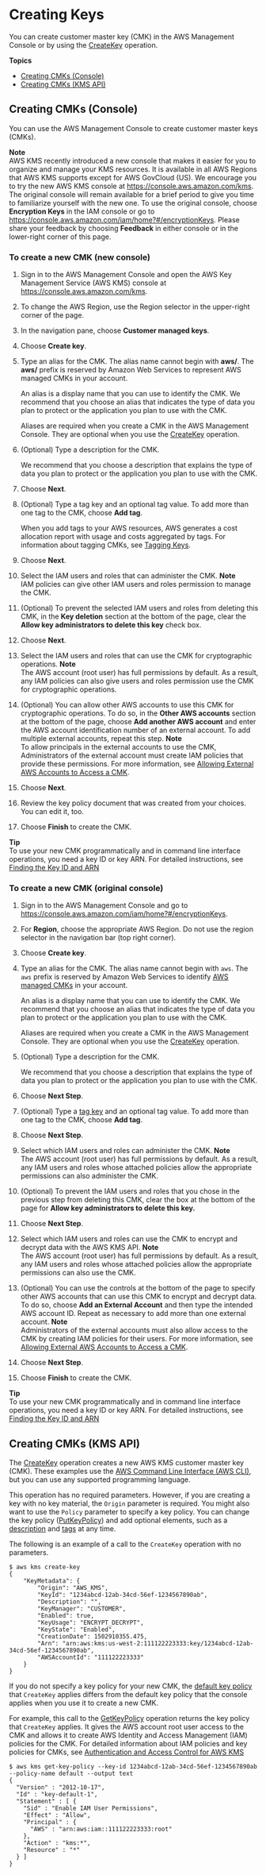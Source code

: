 # Creating Keys<a name="create-keys"></a>

You can create customer master key \(CMK\) in the AWS Management Console or by using the [CreateKey](https://docs.aws.amazon.com/kms/latest/APIReference/API_CreateKey.html) operation\.

**Topics**
+ [Creating CMKs \(Console\)](#create-keys-console)
+ [Creating CMKs \(KMS API\)](#create-keys-api)

## Creating CMKs \(Console\)<a name="create-keys-console"></a>

You can use the AWS Management Console to create customer master keys \(CMKs\)\.

**Note**  
AWS KMS recently introduced a new console that makes it easier for you to organize and manage your KMS resources\. It is available in all AWS Regions that AWS KMS supports except for AWS GovCloud \(US\)\. We encourage you to try the new AWS KMS console at [https://console\.aws\.amazon\.com/kms](https://console.aws.amazon.com/kms)\.  
The original console will remain available for a brief period to give you time to familiarize yourself with the new one\. To use the original console, choose **Encryption Keys** in the IAM console or go to [https://console\.aws\.amazon\.com/iam/home?\#/encryptionKeys](https://console.aws.amazon.com/iam/home?#/encryptionKeys)\. Please share your feedback by choosing **Feedback** in either console or in the lower\-right corner of this page\.

### To create a new CMK \(new console\)<a name="create-key-kms-console"></a>

1. Sign in to the AWS Management Console and open the AWS Key Management Service \(AWS KMS\) console at [https://console\.aws\.amazon\.com/kms](https://console.aws.amazon.com/kms)\.

1. To change the AWS Region, use the Region selector in the upper\-right corner of the page\.

1. In the navigation pane, choose **Customer managed keys**\.

1. Choose **Create key**\.

1. Type an alias for the CMK\. The alias name cannot begin with **aws/**\. The **aws/** prefix is reserved by Amazon Web Services to represent AWS managed CMKs in your account\.

   An alias is a display name that you can use to identify the CMK\. We recommend that you choose an alias that indicates the type of data you plan to protect or the application you plan to use with the CMK\.

   Aliases are required when you create a CMK in the AWS Management Console\. They are optional when you use the [CreateKey](https://docs.aws.amazon.com/kms/latest/APIReference/API_CreateKey.html) operation\.

1. \(Optional\) Type a description for the CMK\.

   We recommend that you choose a description that explains the type of data you plan to protect or the application you plan to use with the CMK\.

1. Choose **Next**\.

1. \(Optional\) Type a tag key and an optional tag value\. To add more than one tag to the CMK, choose **Add tag**\.

   When you add tags to your AWS resources, AWS generates a cost allocation report with usage and costs aggregated by tags\. For information about tagging CMKs, see [Tagging Keys](tagging-keys.md)\.

1. Choose **Next**\.

1. Select the IAM users and roles that can administer the CMK\.
**Note**  
IAM policies can give other IAM users and roles permission to manage the CMK\.

1. \(Optional\) To prevent the selected IAM users and roles from deleting this CMK, in the **Key deletion** section at the bottom of the page, clear the **Allow key administrators to delete this key** check box\.

1. Choose **Next**\.

1. Select the IAM users and roles that can use the CMK for cryptographic operations\.
**Note**  
The AWS account \(root user\) has full permissions by default\. As a result, any IAM policies can also give users and roles permission use the CMK for cryptographic operations\.

1. \(Optional\) You can allow other AWS accounts to use this CMK for cryptographic operations\. To do so, in the **Other AWS accounts** section at the bottom of the page, choose **Add another AWS account** and enter the AWS account identification number of an external account\. To add multiple external accounts, repeat this step\.
**Note**  
To allow principals in the external accounts to use the CMK, Administrators of the external account must create IAM policies that provide these permissions\. For more information, see [Allowing External AWS Accounts to Access a CMK](key-policy-modifying.md#key-policy-modifying-external-accounts)\.

1. Choose **Next**\.

1. Review the key policy document that was created from your choices\. You can edit it, too\. 

1. Choose **Finish** to create the CMK\.

**Tip**  
To use your new CMK programmatically and in command line interface operations, you need a key ID or key ARN\. For detailed instructions, see [Finding the Key ID and ARN](viewing-keys.md#find-cmk-id-arn)

### To create a new CMK \(original console\)<a name="create-key-iam-console"></a>

1. Sign in to the AWS Management Console and go to [https://console\.aws\.amazon\.com/iam/home?\#/encryptionKeys](https://console.aws.amazon.com/iam/home?#/encryptionKeys)\.

1. For **Region**, choose the appropriate AWS Region\. Do not use the region selector in the navigation bar \(top right corner\)\.

1. Choose **Create key**\.

1. Type an alias for the CMK\. The alias name cannot begin with `aws`\. The `aws` prefix is reserved by Amazon Web Services to identify [AWS managed CMKs](concepts.md#master_keys) in your account\.

   An alias is a display name that you can use to identify the CMK\. We recommend that you choose an alias that indicates the type of data you plan to protect or the application you plan to use with the CMK\. 

   Aliases are required when you create a CMK in the AWS Management Console\. They are optional when you use the [CreateKey](https://docs.aws.amazon.com/kms/latest/APIReference/API_CreateKey.html) operation\.

1. \(Optional\) Type a description for the CMK\.

   We recommend that you choose a description that explains the type of data you plan to protect or the application you plan to use with the CMK\.

1. Choose **Next Step**\.

1. \(Optional\) Type a [tag key](tagging-keys.md) and an optional tag value\. To add more than one tag to the CMK, choose **Add tag**\.

1. Choose **Next Step**\.

1. Select which IAM users and roles can administer the CMK\.
**Note**  
The AWS account \(root user\) has full permissions by default\. As a result, any IAM users and roles whose attached policies allow the appropriate permissions can also administer the CMK\.

1. \(Optional\) To prevent the IAM users and roles that you chose in the previous step from deleting this CMK, clear the box at the bottom of the page for **Allow key administrators to delete this key\.**

1. Choose **Next Step**\.

1. Select which IAM users and roles can use the CMK to encrypt and decrypt data with the AWS KMS API\.
**Note**  
The AWS account \(root user\) has full permissions by default\. As a result, any IAM users and roles whose attached policies allow the appropriate permissions can also use the CMK\.

1. \(Optional\) You can use the controls at the bottom of the page to specify other AWS accounts that can use this CMK to encrypt and decrypt data\. To do so, choose **Add an External Account** and then type the intended AWS account ID\. Repeat as necessary to add more than one external account\.
**Note**  
Administrators of the external accounts must also allow access to the CMK by creating IAM policies for their users\. For more information, see [Allowing External AWS Accounts to Access a CMK](key-policy-modifying.md#key-policy-modifying-external-accounts)\.

1. Choose **Next Step**\.

1. Choose **Finish** to create the CMK\.

**Tip**  
To use your new CMK programmatically and in command line interface operations, you need a key ID or key ARN\. For detailed instructions, see [Finding the Key ID and ARN](viewing-keys.md#find-cmk-id-arn)

## Creating CMKs \(KMS API\)<a name="create-keys-api"></a>

The [CreateKey](https://docs.aws.amazon.com/kms/latest/APIReference/API_CreateKey.html) operation creates a new AWS KMS customer master key \(CMK\)\. These examples use the [AWS Command Line Interface \(AWS CLI\)](https://aws.amazon.com/cli/), but you can use any supported programming language\. 

This operation has no required parameters\. However, if you are creating a key with no key material, the `Origin` parameter is required\. You might also want to use the `Policy` parameter to specify a key policy\. You can change the key policy \([PutKeyPolicy](https://docs.aws.amazon.com/kms/latest/APIReference/API_PutKeyPolicy.html)\) and add optional elements, such as a [description](https://docs.aws.amazon.com/kms/latest/APIReference/API_DescribeKey.html) and [tags](https://docs.aws.amazon.com/kms/latest/APIReference/API_TagResource.html) at any time\.

The following is an example of a call to the `CreateKey` operation with no parameters\.

```
$ aws kms create-key
{
    "KeyMetadata": {
        "Origin": "AWS_KMS",
        "KeyId": "1234abcd-12ab-34cd-56ef-1234567890ab",
        "Description": "",
        "KeyManager": "CUSTOMER",
        "Enabled": true,
        "KeyUsage": "ENCRYPT_DECRYPT",
        "KeyState": "Enabled",
        "CreationDate": 1502910355.475,
        "Arn": "arn:aws:kms:us-west-2:111122223333:key/1234abcd-12ab-34cd-56ef-1234567890ab",
        "AWSAccountId": "111122223333"
    }
}
```

If you do not specify a key policy for your new CMK, the [default key policy](key-policies.md#key-policy-default) that `CreateKey` applies differs from the default key policy that the console applies when you use it to create a new CMK\. 

For example, this call to the [GetKeyPolicy](https://docs.aws.amazon.com/kms/latest/APIReference/API_GetKeyPolicy.html) operation returns the key policy that `CreateKey` applies\. It gives the AWS account root user access to the CMK and allows it to create AWS Identity and Access Management \(IAM\) policies for the CMK\. For detailed information about IAM policies and key policies for CMKs, see [Authentication and Access Control for AWS KMS](control-access.md)

```
$ aws kms get-key-policy --key-id 1234abcd-12ab-34cd-56ef-1234567890ab --policy-name default --output text
{
  "Version" : "2012-10-17",
  "Id" : "key-default-1",
  "Statement" : [ {
    "Sid" : "Enable IAM User Permissions",
    "Effect" : "Allow",
    "Principal" : {
      "AWS" : "arn:aws:iam::111122223333:root"
    },
    "Action" : "kms:*",
    "Resource" : "*"
  } ]
}
```